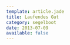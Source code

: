 ```yaml
---
template: article.jade
title: Laufendes Gut
category: segelboot
date: 2013-07-09
available: false
---
```

